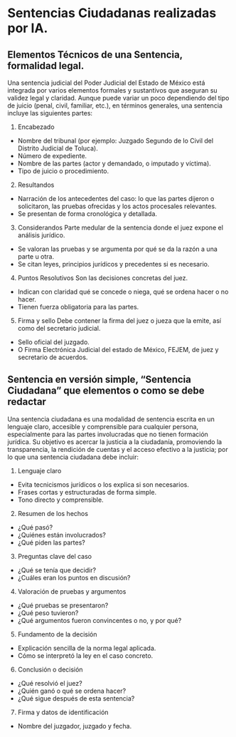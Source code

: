 # Sentencias Ciudadanas realizadas por IA.

## Elementos Técnicos de una Sentencia, formalidad legal.

Una sentencia judicial del Poder Judicial del Estado de México está integrada por varios elementos formales y sustantivos que aseguran su validez legal y claridad. Aunque puede variar un poco dependiendo del tipo de juicio (penal, civil, familiar, etc.), en términos generales, una sentencia incluye las siguientes partes:

1. Encabezado

- Nombre del tribunal (por ejemplo: Juzgado Segundo de lo Civil del Distrito Judicial de Toluca).
- Número de expediente.
- Nombre de las partes (actor y demandado, o imputado y víctima).
- Tipo de juicio o procedimiento.

2. Resultandos

- Narración de los antecedentes del caso: lo que las partes dijeron o solicitaron, las pruebas ofrecidas y los actos procesales relevantes.
- Se presentan de forma cronológica y detallada.

3. Considerandos
   Parte medular de la sentencia donde el juez expone el análisis jurídico.

- Se valoran las pruebas y se argumenta por qué se da la razón a una parte u otra.
- Se citan leyes, principios jurídicos y precedentes si es necesario.

4. Puntos Resolutivos
   Son las decisiones concretas del juez.

- Indican con claridad qué se concede o niega, qué se ordena hacer o no hacer.
- Tienen fuerza obligatoria para las partes.

5. Firma y sello
   Debe contener la firma del juez o jueza que la emite, así como del secretario judicial.

- Sello oficial del juzgado.
- O Firma Electrónica Judicial del estado de México, FEJEM, de juez y secretario de acuerdos.

## Sentencia en versión simple, “Sentencia Ciudadana” que elementos o como se debe redactar

Una sentencia ciudadana es una modalidad de sentencia escrita en un lenguaje claro, accesible y comprensible para cualquier persona, especialmente para las partes involucradas que no tienen formación jurídica. Su objetivo es acercar la justicia a la ciudadanía, promoviendo la transparencia, la rendición de cuentas y el acceso efectivo a la justicia; por lo que una sentencia ciudadana debe incluir:

1. Lenguaje claro

- Evita tecnicismos jurídicos o los explica si son necesarios.
- Frases cortas y estructuradas de forma simple.
- Tono directo y comprensible.

2. Resumen de los hechos

- ¿Qué pasó?
- ¿Quiénes están involucrados?
- ¿Qué piden las partes?

3. Preguntas clave del caso

- ¿Qué se tenía que decidir?
- ¿Cuáles eran los puntos en discusión?

4. Valoración de pruebas y argumentos

- ¿Qué pruebas se presentaron?
- ¿Qué peso tuvieron?
- ¿Qué argumentos fueron convincentes o no, y por qué?

5. Fundamento de la decisión

- Explicación sencilla de la norma legal aplicada.
- Cómo se interpretó la ley en el caso concreto.

6. Conclusión o decisión

- ¿Qué resolvió el juez?
- ¿Quién ganó o qué se ordena hacer?
- ¿Qué sigue después de esta sentencia?

7. Firma y datos de identificación

- Nombre del juzgador, juzgado y fecha.
